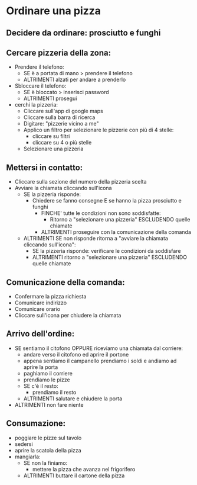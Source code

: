 # Ordinare una pizza

## Decidere da ordinare: prosciutto e funghi

## Cercare pizzeria della zona:
  - Prendere il telefono:
    - SE è a portata di mano > prendere il telefono
    - ALTRIMENTI alzati per andare a prenderlo
  - Sbloccare il telefono:
    - SE è bloccato > inserisci password
    - ALTRIMENTI prosegui
  - cerchi la pizzeria:
    - Cliccare sull'app di google maps
    - Cliccare sulla barra di ricerca
    - Digitare: "pizzerie vicino a me"
    - Applico un filtro per selezionare le pizzerie con più di 4 stelle:
      - cliccare su filtri
      - cliccare su 4 o più stelle
    - Selezionare una pizzeria

## Mettersi in contatto:
  - Cliccare sulla sezione del numero della pizzeria scelta
  - Avviare la chiamata cliccando sull'icona
    - SE la pizzeria risponde:
      - Chiedere se fanno consegne E se hanno la pizza prosciutto e funghi
        - FINCHE' tutte le condizioni non sono soddisfatte:
          - Ritorno a "selezionare una pizzeria" ESCLUDENDO quelle chiamate
        - ALTRIMENTI proseguire con la comunicazione della comanda
    - ALTRIMENTI SE non risponde ritorna a "avviare la chiamata cliccando sull'icona":
        - SE la pizzeria risponde: verificare le condizioni da soddisfare
        - ALTRIMENTI ritorno a "selezionare una pizzeria" ESCLUDENDO quelle chiamate

## Comunicazione della comanda:
  - Confermare la pizza richiesta
  - Comunicare indirizzo
  - Comunicare orario
  - Cliccare sull'icona per chiudere la chiamata

## Arrivo dell'ordine:
  - SE sentiamo il citofono OPPURE riceviamo una chiamata dal corriere:
    - andare verso il citofono ed aprire il portone
    - appena sentiamo il campanello prendiamo i soldi e andiamo ad aprire la porta
    - paghiamo il corriere
    - prendiamo le pizze
    - SE c'è il resto:
      - prendiamo il resto
    - ALTRIMENTI  salutare e chiudere la porta
  - ALTRIMENTI non fare niente

## Consumazione:
  - poggiare le pizze sul tavolo
  - sedersi
  - aprire la scatola della pizza
  - mangiarla:
    - SE non la finiamo:
      - mettere la pizza che avanza nel frigorifero
    - ALTRIMENTI buttare il cartone della pizza